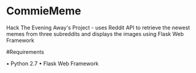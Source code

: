 # CommieMeme
Hack The Evening Away's Project - uses Reddit API to retrieve the newest memes from three subreddits and displays the images using Flask Web Framework

#Requirements

• Python 2.7
• Flask Web Framework
